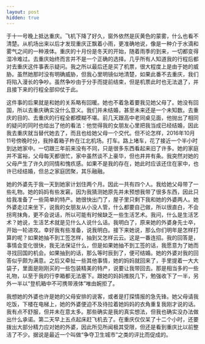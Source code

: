 ```yaml
---
layout: post
hidden: true
---
```

于十一号晚上抵达重庆。飞机下降了好久，窗外依然是灰黄色的蒙雾，什么也看不清楚。从机场出来以后才发现重庆正飘着小雨，更准确地说，像是一种介于水滴和雾气之间的一种液体。重庆的十月份是冬天的开始，随着雨季的到来，一切都变得湿冷难过。去重庆始终而言并不是一个正确的选择。几乎所有人知道我的行程后都对去重庆这件事表示疑问。我之所以最后还是买了机票，很大程度上是由于她的威胁。虽然她那时没有明确威胁，但我心里明镜似地清楚，如果此番不去重庆，我们将陷入漫长的争吵。虽然争吵由于分手而提前结束，但是机票此时也无法退了，并且接下来的行程全部仰仗于此。

这件事的后果就是和她的关系略有回暖。她也不着急着要我见她父母了。她没有回国，所以去重庆确实没什么意义。我们并未结婚，甚至未来还是一个未知数。去重庆的目的、去重庆的行程全都模糊不堪。前几天跟高中老同桌见面，他抛出了相同的疑问的同时也给出了他的看法：他觉得我的女朋友心里把我当成已经结婚，因此我去重庆就当替代她去了，而且也给她父母一个交代。但不论怎样，2016年10月11号傍晚时分，我拎着箱子杵在江北机场。打车。路上堵车，花了接近一个半小时到达她家中。一切跟三年前来没有不同，只是很多东西看起来旧了许多。她的家庭并不富裕，父母每天都很忙，家中虽然谈不上豪华，但也井井有条。我突然对她的父母产生了许久的同情和愧疚感。如果不是我的存在，她此时应该还住在家中，也许已经结婚，但总之家庭团聚，其乐融融。

她的外婆先于我一天到她家计划住两个月。因此一共有四个人。我给她父母带了一些礼物。她的妈妈有些发窘。因为我猜测她原先并未预想我带了很多东西，因此只给我准备了一些简单的特产。她很快出门了，屋子里只剩下我和她的外婆两人。她外婆走过来坐下，说我的女朋友从小没人管，什么都要自己做，所以很直白，不会拐弯抹角，更不会说话，所以可能有时候缺乏一些生活艺术。我问，什么是生活艺术？她说，生活艺术就是见什么人说什么话。我明白了，原来她的外婆身先士卒，开始一轮进攻。幸好我有些准备，说我明白。接下来她说，那么你们明年是怎样打算的呢？如果她抽不到工签怎样，抽到又怎样云云。这是一番连招。我的回答是，事情会变化很快，我无法保证什么，但是如果她抽不到工签的话，我愿意为了她而寻找回国的机会。如果抽到的话，那么等时辰到了，便可结婚。她的外婆对我的回答似乎颇为满意。之后又牵扯一些其他事情，她的妈妈就回来了，手里提着一大大袋子，里面是刚刚买的一些包装精美的特产，说要让我带回去。那是相当多的一些礼物，以至于我的行李箱都无法塞下。跟她的妈妈推脱几下，勉强收下了一半，另外一半以“登机箱中不可携带液体”唯由婉拒了。

我想她的外婆也许是她的父母安排的说客，或者是打探情报的急先锋。她父母请我吃饭，下楼在电梯上，她的外婆便迫不及待拉着她妈妈的衣角重复我刚才说的话。我有点不舒服，但并未在意太多。那些确实是我的真实想法，但我也确实没办法做出什么承诺。第二天早上五点起床赶飞机去了。在重庆仅仅呆了十二个小时，还要拨出大部分精力应对她的外婆，因此所见所闻极其受限，但还是看到重庆比以前整洁了不少。据说是最近一个叫做“争夺卫生城市”之类的评比而促成的。